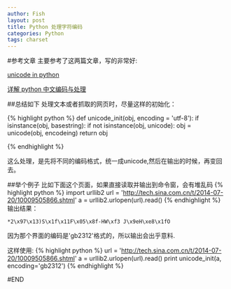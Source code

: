 ```yaml
---
author: Fish
layout: post
title: Python 处理字符编码 
categories: Python
tags: charset 
---
```


#参考文章
主要参考了这两篇文章，写的非常好:

[unicode in python](http://farmdev.com/talks/unicode/)


[详解 python 中文编码与处理](http://my.oschina.net/leejun2005/blog/74430)

##总结如下
处理文本或者抓取的网页时，尽量这样的初始化：

{% highlight python %}
def unicode_init(obj, encoding = 'utf-8'):
    if isinstance(obj, basestring):
        if not isinstance(obj, unicode):
            obj = unicode(obj, encodeing)
    return obj

{% endhighlight %}

这么处理，是先将不同的编码格式，统一成unicode,然后在输出的时候，再变回去。

##举个例子
比如下面这个页面，如果直接读取并输出到命令窗，会有堆乱码
{% highlight python %}
import urllib2
url = 'http://tech.sina.com.cn/t/2014-07-20/10009505866.shtml'
a = urllib2.urlopen(url).read()
{% endhighlight %}
输出结果：

    *2\x97\x13)S\x1f\x11F\x05\x8f-HW\xf3 J\x9eH\xe8\x1fO

因为那个界面的编码是'gb2312'格式的，所以输出会出乎意料.


这样使用:
{% highlight python %}
url = 'http://tech.sina.com.cn/t/2014-07-20/10009505866.shtml'
a = urllib2.urlopen(url).read()
print unicode_init(a, encoding='gb2312') 
{% endhighlight %}

#END

